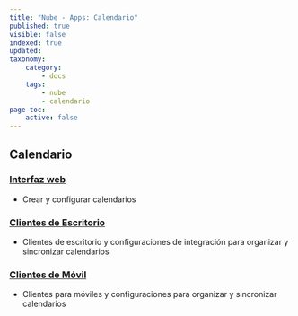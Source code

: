 ```yaml
---
title: "Nube - Apps: Calendario"
published: true
visible: false
indexed: true
updated:
taxonomy:
    category:
        - docs
    tags:
        - nube
        - calendario
page-toc:
    active: false
---
```


## Calendario

### [Interfaz web](web)
- Crear y configurar calendarios

### [Clientes de Escritorio](desktop)
- Clientes de escritorio y configuraciones de integración para organizar y sincronizar calendarios

### [Clientes de Móvil](/tutorials/cloud/clients/mobile)
- Clientes para móviles y configuraciones para organizar y sincronizar calendarios
